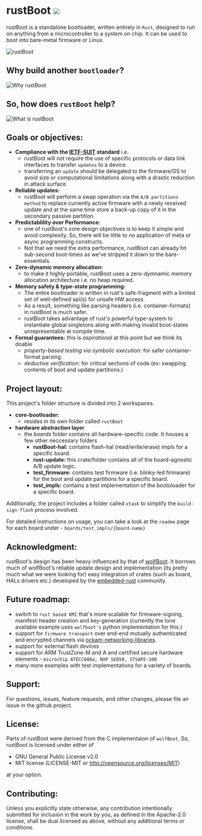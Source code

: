 # rustBoot [![](https://tokei.rs/b1/github/nihalpasham/rustBoot?category=code)](https://github.com/nihalpasham/rustBoot)
rustBoot is a standalone bootloader, written entirely in `Rust`, designed to run on anything from a microcontroller to a system on chip. It can be used to boot into bare-metal firmware or Linux.

![rustBoot](https://user-images.githubusercontent.com/20253082/131207587-5c0caba7-f70a-4062-bd53-5035fd6df668.png "rustBoot - Just a secure bootloader and nothing more!")

## Why build another `bootloader`? 

![Why rustBoot](https://user-images.githubusercontent.com/20253082/131207633-8fb5afc9-e879-407e-bf33-3a342f1adad3.png "Why build another bootloader")


## So, how does `rustBoot` help?

![What is rustBoot](https://user-images.githubusercontent.com/20253082/131207667-6e565963-5b6a-40a8-a541-3ca151b939e2.png "So, how does rustBoot help")


## Goals or objectives:

- **Compliance with the [IETF-SUIT](https://datatracker.ietf.org/wg/suit/about/) standard** i.e.
    - rustBoot will not require the use of specific protocols or data link interfaces to transfer `updates` to a device. 
    - transferring an `update` should be delegated to the firmware/OS to avoid size or computational limitations along with a drastic reduction in attack surface.
- **Reliable updates:**
    - rustBoot will perform a swap operation via the `A/B partitions method` to replace currently active firmware with a newly received update and at the same time store a back-up copy of it in the secondary passive partition.
- **Predictablility over Performance:** 
    - one of rustBoot's core design objectives is to keep it simple and avoid complexity. So, there will be little to no application of meta or async programming constructs. 
    - Not that we need the extra performance, rustBoot can already hit sub-second boot-times as we've stripped it down to the bare-essentials.
- **Zero-dynamic memory allocation:**
    - to make it highly portable, rustBoot uses a zero-dymnamic memory allocation architecture i.e. no heap required. 
- **Memory safety & type-state programming:** 
    - The entire bootloader is written in rust's safe-fragment with a limited set of well-defined api(s) for unsafe HW access.
    - As a result, something like parsing headers (i.e. container-formats) in rustBoot is much safer. 
    - rustBoot takes advantage of rust's powerful type-system to instantiate global singletons along with making invalid boot-states unrepresentable at compile time. 
- **Formal guarantees:** this is *aspirational* at this point but we think its doable
    - *property-based testing via symbolic execution:* for safer container-format parsing.
    - *deductive verification:* for critical sections of code.(ex: swapping contents of boot and update partitions.)

## Project layout:

This project's folder structure is divided into 2 workspaces.
- **core-bootloader:** 
     - resides in its own folder called `rustBoot`
- **hardware abstraction layer**
    - the *boards* folder contains all hardware-specific code. It houses a few other neccessary folders
        - **rustBoot-hal:** contains flash-hal (read/write/erase) impls for a specific board.
        - **rust-update:** this crate/folder contains all of the board-agnostic A/B update logic.
        - **test_firmware:** contains test firmware (i.e. blinky-led firmware) for the boot and update partitions for a specific board.
        - **test_impls:** contains a test implementation of the bootoloader for a specific board.

Additionally, the project includes a folder called `xtask` to simplify the `build-sign-flash` process involved.

For detailed instructions on usage, you can take a look at the `readme` page for each board under - `boards/test_impls/{board-name}`

## Acknowledgment: 

rustBoot's design has been heavy influenced by that of [wolfBoot](https://github.com/wolfSSL/wolfBoot). It borrows much of wolfBoot's reliable update design and implementation (its pretty much what we were looking for) easy integration of crates (such as board, HALs drivers etc.) developed by the [embedded-rust](https://crates.io/categories/embedded) community.

## Future roadmap:
- switch to `rust based KMI` that's more scalable for firmware-signing, manifest-header creation and key-generation (currently the lone available example uses `wolfboot's` python implementation for this.)
- support for `firmware transport` over end-end mutually authenticated and encrypted channels via [ockam-networking-libraries](https://github.com/ockam-network/ockam/tree/develop/documentation/use-cases/end-to-end-encryption-with-rust#readme).
- support for external flash devices
- support for ARM TrustZone-M and A and certified secure hardware elements - `microchip ATECC608a, NXP SE050, STSAFE-100`
- many more examples with test implementations for a variety of boards.

## Support:
For questions, issues, feature requests, and other changes, please file an issue in the github project.

## License:
Parts of rustBoot were derived from the C implementaion of `wolfBoot`. So, rustBoot is licensed under either of

* GNU General Public License v2.0 
* MIT license (LICENSE-MIT or http://opensource.org/licenses/MIT)

at your option.

## Contributing:
Unless you explicitly state otherwise, any contribution intentionally submitted for inclusion in the work by you, as defined in the Apache-2.0 license, shall be dual licensed as above, without any additional terms or conditions.